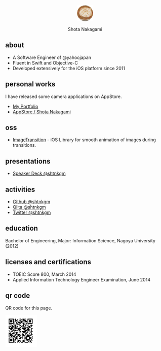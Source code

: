 <div align="center">
    <img src="https://github.com/shtnkgm/about/blob/master/image/icon_circle_200.png" width="50px">
    <p>Shota Nakagami</p>
</div>

## about

 - A Software Engineer of @yahoojapan
 - Fluent in Swift and Objective-C
 - Developed extensively for the iOS platform since 2011

## personal works
I have released some camera applications on AppStore.

 - [My Portfolio](https://shtnkgm.github.io/)
 - [AppStore / Shota Nakagami](https://itunes.apple.com/developer/shota-nakagami/id457011383)

## oss
 - [ImageTransition](https://github.com/shtnkgm/ImageTransition) - iOS Library for smooth animation of images during transitions.

## presentations
 - [Speaker Deck @shtnkgm](https://speakerdeck.com/shtnkgm)

## activities
 - [Github @shtnkgm](https://github.com/shtnkgm)
 - [Qiita @shtnkgm](https://qiita.com/shtnkgm)
 - [Twitter @shtnkgm](https://twitter.com/shtnkgm)

## education
Bachelor of Engineering, Major: Information Science, Nagoya University (2012)

## licenses and certifications
 - TOEIC Score 800, March 2014
 - Applied Information Technology Engineer Examination, June 2014

## qr code
QR code for this page.

<img src="https://github.com/shtnkgm/about/blob/master/image/qrcode.png" alt="QR code" width="100">
